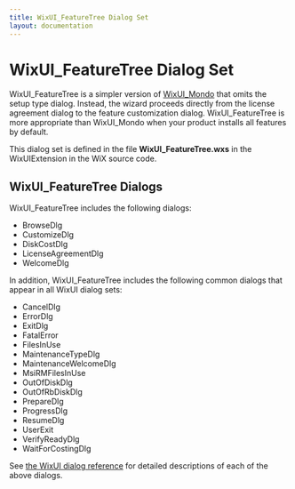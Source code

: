 ```yaml
---
title: WixUI_FeatureTree Dialog Set
layout: documentation
---
```

# WixUI_FeatureTree Dialog Set

WixUI\_FeatureTree is a simpler version of [WixUI_Mondo](wixui_mondo.md) that omits the setup type dialog. Instead, the wizard proceeds directly from the license agreement dialog to the feature customization dialog. WixUI\_FeatureTree is more appropriate than WixUI\_Mondo when your product installs all features by default.

This dialog set is defined in the file <b>WixUI_FeatureTree.wxs</b> in the WixUIExtension in the WiX source code.

## WixUI_FeatureTree Dialogs

WixUI_FeatureTree includes the following dialogs:

* BrowseDlg
* CustomizeDlg
* DiskCostDlg
* LicenseAgreementDlg
* WelcomeDlg

In addition, WixUI_FeatureTree includes the following common dialogs that appear in all WixUI dialog sets:

* CancelDlg
* ErrorDlg
* ExitDlg
* FatalError
* FilesInUse
* MaintenanceTypeDlg
* MaintenanceWelcomeDlg
* MsiRMFilesInUse
* OutOfDiskDlg
* OutOfRbDiskDlg
* PrepareDlg
* ProgressDlg
* ResumeDlg
* UserExit
* VerifyReadyDlg
* WaitForCostingDlg

See [the WixUI dialog reference](wixui_dialogs.md) for detailed descriptions of each of the above dialogs.
